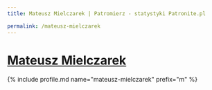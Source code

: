 ```yaml
---
title: Mateusz Mielczarek | Patromierz - statystyki Patronite.pl

permalink: /mateusz-mielczarek
---
```


# [Mateusz Mielczarek](https://patronite.pl/mateusz-mielczarek)

{% include profile.md name="mateusz-mielczarek" prefix="m" %}
